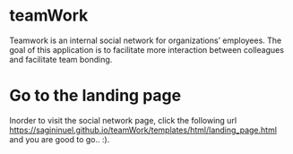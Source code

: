 # teamWork
Teamwork is an internal social network for organizations’ employees. The goal of this application is to facilitate more interaction between colleagues and facilitate team bonding.

# Go to the landing page
Inorder to visit the social network page, click the following url https://sagininuel.github.io/teamWork/templates/html/landing_page.html and you are good to go.. :).
